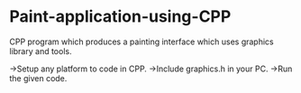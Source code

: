 # Paint-application-using-CPP

CPP program which produces a painting interface which uses graphics library and tools.

->Setup any platform to code in CPP.
->Include graphics.h in your PC.
->Run the given code.
